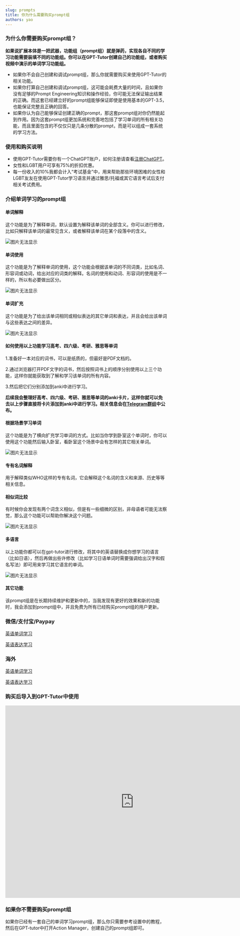 ```yaml
---
slug: prompts
title: 你为什么需要购买prompt组
authors: yao
---
```


### 为什么你需要购买prompt组？

**如果说扩展本体是一把武器，功能组（prompt组）就是弹药，实现各自不同的学习功能需要装填不同的功能组。你可以在GPT-Tutor创建自己的功能组，或者购买视频中演示的单词学习功能组。**

- 如果你不会自己创建和调试prompt组，那么你就需要购买来使用GPT-Tutor的相关功能。
- 如果你打算自己创建和调试prompt组，这可能会耗费大量的时间，且如果你没有足够的Prompt Engineering知识和操作经验，你可能无法保证输出结果的正确。而这套已经建立好的prompt组能够保证即使是使用基本的GPT-3.5，也能保证完整且正确的回答。
- 如果你认为自己能够保证创建正确的prompt，那这套prompt组对你仍然能起到作用。因为这套prompt组更加系统和完善地包括了学习单词的所有相关功能，而且里面包含的不仅仅只是几条分散的prompt，而是可以组成一套系统的学习方法。

### 使用和购买说明
- 使用GPT-Tutor需要你有一个ChatGPT账户，如何注册请查看[注册ChatGPT](https://chatgptzhanghao.com/#:~:text=%E6%B3%A8%E5%86%8CChatGPT%20%E8%B4%A6%E5%8F%B7,-%E6%B3%A8%E5%86%8AChatGPT%E8%BF%99&text=%E6%89%93%E5%BC%80%E5%AE%98%E6%96%B9%E6%B3%A8%E5%86%8C%20https%3A%2F%2F,%E9%AA%8C%E8%AF%81%E6%8C%89%E9%92%AE%E5%AE%8C%E6%88%90%E9%82%AE%E7%AE%B1%E9%AA%8C%E8%AF%81)。
- 女性和LGBT用户可享有75%的折扣优惠。
- 每一份收入的10%我都会计入“考试基金”中，用来帮助那些环境困难的女性和LGBT友友在使用GPT-Tutor学习语言并通过雅思/托福或其它语言考试后支付相关考试费用。

### 介绍单词学习的prompt组

#### 单词解释

这个功能是为了解释单词，默认设置为解释该单词的全部含义。你可以进行修改，比如只解释该单词的最常见含义，或者解释该单词在某个段落中的含义。

![图片无法显示](gpt-tutor-explainword.gif)




#### 单词使用

这个功能是为了解释单词的使用，这个功能会根据该单词的不同词类，比如名词、形容词或动词，给出对应的词类的解释。名词的使用和动词、形容词的使用是不一样的，所以有必要做出区分。

![图片无法显示](gpt_tutor_4.png)

#### 单词扩充

这个功能是为了给出该单词相同或相似表达的其它单词和表达，并且会给出该单词与这些表达之间的差异。

![图片无法显示](gpt_tutor_3.png)

#### 如何使用以上功能学习高考、四六级、考研、雅思等单词

1.准备好一本对应的词书，可以是纸质的，但最好是PDF文档的。

2.通过浏览器打开PDF文字的词书，然后按照词书上的顺序分别使用以上三个功能，这样你就能获取到了解和学习该单词的所有内容。

3.然后把它们分别添加到anki中进行学习。

**后续我会整理好高考、四六级、考研、雅思等单词的anki卡片，这样你就可以免去以上步骤直接将卡片添加到anki中进行学习。相关信息会在[Telegram群组](https://t.me/+p5mMQhx1_rsxN2I1)中公布。**

#### 根据场景学习单词

这个功能是为了横向扩充学习单词的方式。比如当你学到卧室这个单词时，你可以使用这个功能然后输入卧室，看卧室这个场景中会有怎样的其它相关单词。

![图片无法显示](gpt_tutor_5.png)

#### 专有名词解释

用于解释类似WHO这样的专有名词，它会解释这个名词的含义和来源、历史等等相关信息。

#### 相似词比较

有时候你会发现有两个词含义相似，但是有一些细微的区别，非母语者可能无法察觉，那么这个功能可以帮助你解决这个问题。

![图片无法显示](gpt_tutor_9.png)

#### 多语言
以上功能你都可以在gpt-tutor进行修改，将其中的英语替换成你想学习的语言（比如日语），然后再做出些许修改（比如学习日语单词时需要强调给出汉字和假名写法）即可用来学习其它语言的单词。

![图片无法显示](gpt_tutor_2.png)

#### 其它功能

该prompt组是在长期持续维护和更新中的，当我发现有更好的效果和新的功能时，我会添加到prompt组中，并且免费为所有已经购买prompt组的用户更新。

### 微信/支付宝/Paypay

[英语单词学习](https://afdian.net/item/38891628719e11ee964c52540025c377)

[英语表达学习](https://afdian.net/item/7b9a84c87cdf11eeb0195254001e7c00)

### 海外

[英语单词学习](https://www.patreon.com/yaoyaoyao/shop/english-learning-prompt-group-discount-39072?source=storefront)

[英语表达学习](https://www.patreon.com/yaoyaoyao/shop/ying-yu-biao-da-xue-xi-promptzu-nu-xing-53654?source=storefront)

### 购买后导入到GPT-Tutor中使用

<iframe width="800" height="600" src="https://www.youtube.com/embed/4Z3L53D9ApE" title="YouTube video player" frameborder="0" allow="accelerometer; autoplay; clipboard-write; encrypted-media; gyroscope; picture-in-picture; web-share" allowfullscreen="true"></iframe>

### 如果你不需要购买prompt组

如果你已经有一套自己的单词学习prompt组，那么你只需要参考设置中的教程，然后在GPT-tutor中打开Action Manager，创建自己的prompt组即可。